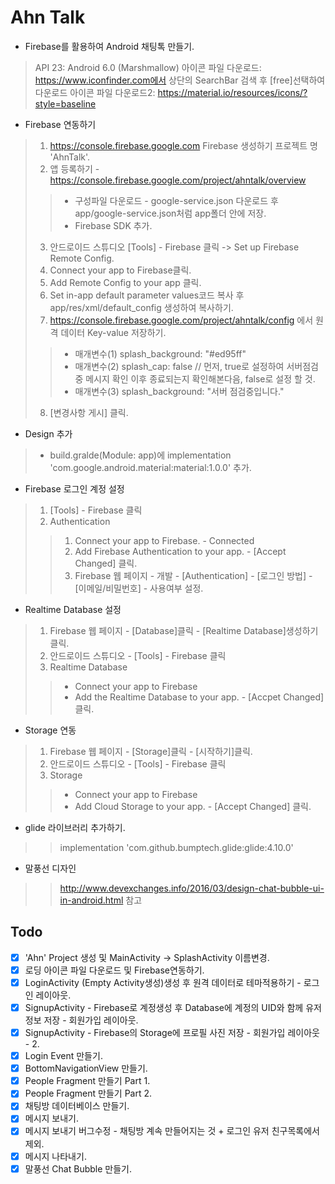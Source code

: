 # Ahn Talk
- Firebase를 활용하여 Android 채팅톡 만들기.
> API 23: Android 6.0 (Marshmallow)
> 아이콘 파일 다운로드: https://www.iconfinder.com에서 상단의 SearchBar 검색 후 [free]선택하여 다운로드
> 아이콘 파일 다운로드2: https://material.io/resources/icons/?style=baseline

- Firebase 연동하기
> 1. https://console.firebase.google.com Firebase 생성하기 프로젝트 명 'AhnTalk'.
> 2. 앱 등록하기 - https://console.firebase.google.com/project/ahntalk/overview
> > * 구성파일 다운로드 - google-service.json 다운로드 후 app/google-service.json처럼 app폴더 안에 저장.
> > * Firebase SDK 추가.
> 3. 안드로이드 스튜디오 [Tools] - Firebase 클릭 -> Set up Firebase Remote Config.
> 4. Connect your app to Firebase클릭.
> 5. Add Remote Config to your app 클릭.
> 6. Set in-app default parameter values코드 복사 후 app/res/xml/default_config 생성하여 복사하기.
> 7. https://console.firebase.google.com/project/ahntalk/config 에서 원격 데이터 Key-value 저장하기.
> > * 매개변수(1) splash_background: "#ed95ff"
> > * 매개변수(2) splash_cap: false // 먼저, true로 설정하여 서버점검중 메시지 확인 이후 종료되는지 확인해본다음, false로 설정 할 것.
> > * 매개변수(3) splash_background: "서버 점검중입니다."
> 8. [변경사항 게시] 클릭.

- Design 추가
> * build.gralde(Module: app)에 implementation 'com.google.android.material:material:1.0.0' 추가.

- Firebase 로그인 계정 설정
> 1. [Tools] - Firebase 클릭
> 2. Authentication
> > 1. Connect your app to Firebase. - Connected
> > 2. Add Firebase Authentication to your app. - [Accept Changed] 클릭.
> > 3. Firebase 웹 페이지 - 개발 - [Authentication] - [로그인 방법] - [이메일/비밀번호] - 사용여부 설정.

- Realtime Database 설정
> 1. Firebase 웹 페이지 - [Database]클릭 - [Realtime Database]생성하기 클릭.
> 2. 안드로이드 스튜디오 - [Tools] - Firebase 클릭
> 3. Realtime Database
> > * Connect your app to Firebase
> > * Add the Realtime Database to your app. - [Accpet Changed] 클릭.

- Storage 연동
> 1. Firebase 웹 페이지 - [Storage]클릭 - [시작하기]클릭.
> 2. 안드로이드 스튜디오 - [Tools] - Firebase 클릭
> 3. Storage
> > * Connect your app to Firebase
> > * Add Cloud Storage to your app. - [Accept Changed] 클릭.

- glide 라이브러리 추가하기.
> > implementation 'com.github.bumptech.glide:glide:4.10.0'

- 말풍선 디자인
> > http://www.devexchanges.info/2016/03/design-chat-bubble-ui-in-android.html 참고


## Todo
- [x] 'Ahn' Project 생성 및 MainActivity -> SplashActivity 이름변경.
- [x] 로딩 아이콘 파일 다운로드 및 Firebase연동하기.
- [x] LoginActivity (Empty Activity생성)생성 후 원격 데이터로 테마적용하기 - 로그인 레이아웃.
- [x] SignupActivity - Firebase로 계정생성 후 Database에 계정의 UID와 함께 유저정보 저장 - 회원가입 레이아웃.
- [x] SignupActivity - Firebase의 Storage에 프로필 사진 저장 - 회원가입 레이아웃 - 2.
- [x] Login Event 만들기.
- [x] BottomNavigationView 만들기.
- [x] People Fragment 만들기 Part 1.
- [x] People Fragment 만들기 Part 2.
- [x] 채팅방 데이터베이스 만들기.
- [x] 메시지 보내기.
- [x] 메시지 보내기 버그수정 - 채팅방 계속 만들어지는 것 + 로그인 유저 친구목록에서 제외.
- [x] 메시지 나타내기.
- [x] 말풍선 Chat Bubble 만들기.